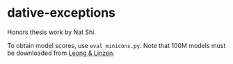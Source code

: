 # dative-exceptions

Honors thesis work by Nat Shi.

To obtain model scores, use ```eval_minicons.py```. Note that 100M models must be downloaded from [Leong & Linzen](https://github.com/craaaa/exceptions/blob/main/README.md).
